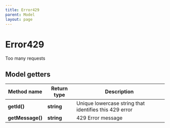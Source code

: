 ```yaml
---
title: Error429
parent: Model
layout: page
---
```


# Error429

Too many requests

## Model getters

Method name | Return type | Description
------------ | ------------- | -------------
**getId()** | **string** | Unique lowercase string that identifies this 429 error
**getMessage()** | **string** | 429 Error message

